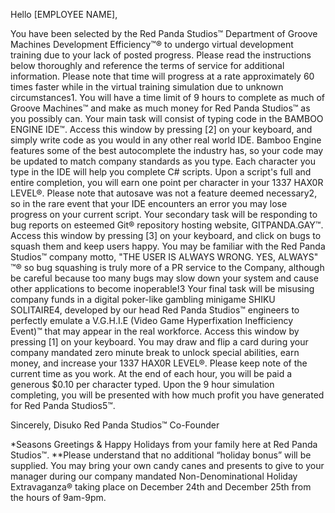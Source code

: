 Hello [EMPLOYEE NAME],

You have been selected by the Red Panda Studios™ Department of Groove Machines Development Efficiency™® to undergo virtual development training due to your lack of posted progress. Please read the instructions below thoroughly and reference the terms of service for additional information. Please note that time will progress at a rate approximately 60 times faster while in the virtual training simulation due to unknown circumstances1. 
You will have a time limit of 9 hours to complete as much of Groove Machines™ and make as much money for Red Panda Studios™ as you possibly can. 
Your main task will consist of typing code in the BAMBOO ENGINE IDE™. Access this window by pressing [2] on your keyboard, and simply write code as you would in any other real world IDE. Bamboo Engine features some of the best autocomplete the industry has, so your code may be updated to match company standards as you type. Each character you type in the IDE will help you complete C# scripts. Upon a script's full and entire completion, you will earn one point per character in your 1337 HAX0R LEVEL®. Please note that autosave was not a feature deemed necessary2, so in the rare event that your IDE encounters an error you may lose progress on your current script.
Your secondary task will be responding to bug reports on esteemed Git® repository hosting website, GITPANDA.GAY™. Access this window by pressing [3] on your keyboard, and click on bugs to squash them and keep users happy. You may be familiar with the Red Panda Studios™ company motto, "THE USER IS ALWAYS WRONG. YES, ALWAYS" ™® so bug squashing is truly more of a PR service to the Company, although be careful because too many bugs may slow down your system and cause other applications to become inoperable!3 
Your final task will be misusing company funds in a digital poker-like gambling minigame SHIKU SOLITAIRE4, developed by our head Red Panda Studios™ engineers to perfectly emulate a V.G.H.I.E (Video Game Hyperfixation Inefficiency Event)™ that may appear in the real workforce. Access this window by pressing [1] on your keyboard. You may draw and flip a card during your company mandated zero minute break to unlock special abilities, earn money, and increase your 1337 HAX0R LEVEL®. 
Please keep note of the current time as you work. At the end of each hour, you will be paid a generous $0.10 per character typed. Upon the 9 hour simulation completing, you will be presented with how much profit you have generated for Red Panda Studios5™.

Sincerely,
Disuko
Red Panda Studios™  Co-Founder 

*Seasons Greetings & Happy Holidays from your family here at Red Panda Studios™.
**Please understand that no additional “holiday bonus” will be supplied. You may bring your own candy canes and presents to give to your manager during our company mandated Non-Denominational Holiday Extravaganza® taking place on December 24th and December 25th from the hours of 9am-9pm.
